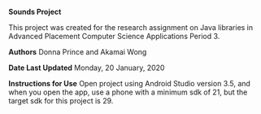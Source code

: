 
**Sounds Project**

This project was created for the research assignment on Java libraries in Advanced Placement Computer Science Applications Period 3. 

**Authors**
Donna Prince and Akamai Wong

**Date Last Updated**
Monday, 20 January, 2020

**Instructions for Use**
Open project using Android Studio version 3.5, and when you open the app, use a phone with a minimum sdk of 21, but the target sdk for this project is 29. 

